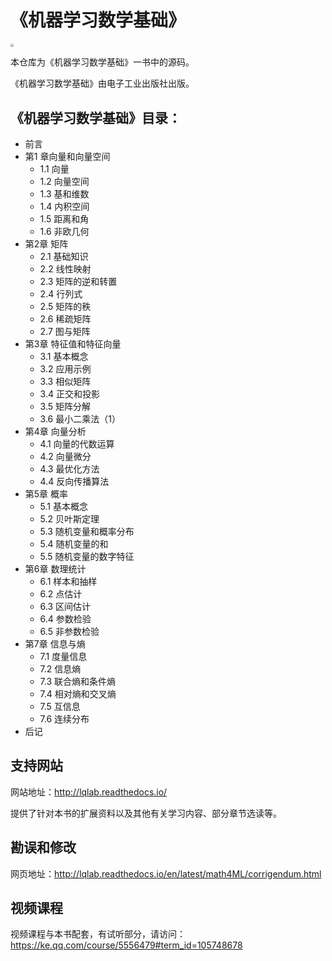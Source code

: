# 《机器学习数学基础》

<img src="https://gitee.com/qiwsir/images/raw/master/2022-2-28/1646016332169-math4ML.png" style="zoom: 33%;" />

本仓库为《机器学习数学基础》一书中的源码。

《机器学习数学基础》由电子工业出版社出版。

## 《机器学习数学基础》目录：

- 前言
- 第1 章向量和向量空间
  - 1.1 向量
  - 1.2 向量空间
  - 1.3 基和维数
  - 1.4 内积空间
  - 1.5 距离和角
  - 1.6 非欧几何
- 第2章 矩阵
  - 2.1 基础知识
  - 2.2 线性映射
  - 2.3 矩阵的逆和转置
  - 2.4 行列式
  - 2.5 矩阵的秩
  - 2.6 稀疏矩阵
  - 2.7 图与矩阵
- 第3章 特征值和特征向量
  - 3.1 基本概念
  - 3.2 应用示例
  - 3.3 相似矩阵
  - 3.4 正交和投影
  - 3.5 矩阵分解
  - 3.6 最小二乘法（1）
- 第4章 向量分析
  - 4.1 向量的代数运算
  - 4.2 向量微分
  - 4.3 最优化方法
  - 4.4 反向传播算法
- 第5章 概率
  - 5.1 基本概念
  - 5.2 贝叶斯定理
  - 5.3 随机变量和概率分布
  - 5.4 随机变量的和
  - 5.5 随机变量的数字特征
- 第6章 数理统计
  - 6.1 样本和抽样
  - 6.2 点估计
  - 6.3 区间估计
  - 6.4 参数检验
  - 6.5 非参数检验
- 第7章 信息与熵
  - 7.1 度量信息
  - 7.2 信息熵
  - 7.3 联合熵和条件熵
  - 7.4 相对熵和交叉熵
  - 7.5 互信息
  - 7.6 连续分布
- 后记

## 支持网站

网站地址：http://lqlab.readthedocs.io/

提供了针对本书的扩展资料以及其他有关学习内容、部分章节选读等。

## 勘误和修改

网页地址：http://lqlab.readthedocs.io/en/latest/math4ML/corrigendum.html

## 视频课程

视频课程与本书配套，有试听部分，请访问：https://ke.qq.com/course/5556479#term_id=105748678

